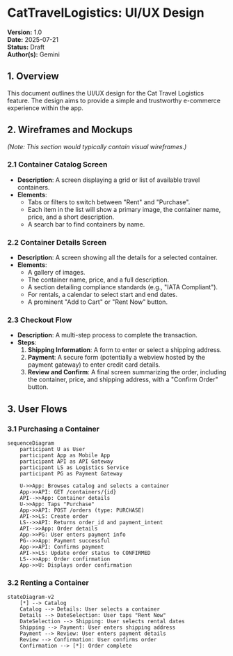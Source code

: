 # CatTravelLogistics: UI/UX Design

**Version:** 1.0  
**Date:** 2025-07-21  
**Status:** Draft  
**Author(s):** Gemini

## 1. Overview

This document outlines the UI/UX design for the Cat Travel Logistics feature. The design aims to provide a simple and trustworthy e-commerce experience within the app.

## 2. Wireframes and Mockups

*(Note: This section would typically contain visual wireframes.)*

### 2.1 Container Catalog Screen
- **Description**: A screen displaying a grid or list of available travel containers.
- **Elements**:
    - Tabs or filters to switch between "Rent" and "Purchase".
    - Each item in the list will show a primary image, the container name, price, and a short description.
    - A search bar to find containers by name.

### 2.2 Container Details Screen
- **Description**: A screen showing all the details for a selected container.
- **Elements**:
    - A gallery of images.
    - The container name, price, and a full description.
    - A section detailing compliance standards (e.g., "IATA Compliant").
    - For rentals, a calendar to select start and end dates.
    - A prominent "Add to Cart" or "Rent Now" button.

### 2.3 Checkout Flow
- **Description**: A multi-step process to complete the transaction.
- **Steps**:
    1.  **Shipping Information**: A form to enter or select a shipping address.
    2.  **Payment**: A secure form (potentially a webview hosted by the payment gateway) to enter credit card details.
    3.  **Review and Confirm**: A final screen summarizing the order, including the container, price, and shipping address, with a "Confirm Order" button.

## 3. User Flows

### 3.1 Purchasing a Container

```mermaid
sequenceDiagram
    participant U as User
    participant App as Mobile App
    participant API as API Gateway
    participant LS as Logistics Service
    participant PG as Payment Gateway

    U->>App: Browses catalog and selects a container
    App->>API: GET /containers/{id}
    API-->>App: Container details
    U->>App: Taps "Purchase"
    App->>API: POST /orders (type: PURCHASE)
    API->>LS: Create order
    LS-->>API: Returns order_id and payment_intent
    API-->>App: Order details
    App->>PG: User enters payment info
    PG-->>App: Payment successful
    App->>API: Confirms payment
    API->>LS: Update order status to CONFIRMED
    LS-->>App: Order confirmation
    App->>U: Displays order confirmation
```

### 3.2 Renting a Container

```mermaid
stateDiagram-v2
    [*] --> Catalog
    Catalog --> Details: User selects a container
    Details --> DateSelection: User taps "Rent Now"
    DateSelection --> Shipping: User selects rental dates
    Shipping --> Payment: User enters shipping address
    Payment --> Review: User enters payment details
    Review --> Confirmation: User confirms order
    Confirmation --> [*]: Order complete
```

